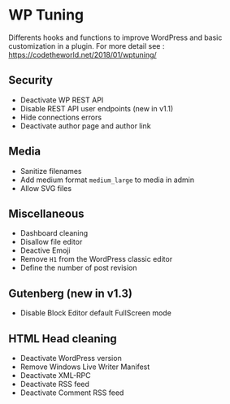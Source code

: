 # WP Tuning
Differents hooks and functions to improve WordPress and basic customization in a plugin.
For more detail see : https://codetheworld.net/2018/01/wptuning/

## Security
- Deactivate WP REST API
- Disable REST API user endpoints (new in v1.1)
- Hide connections errors
- Deactivate author page and author link

## Media
- Sanitize filenames
- Add medium format `medium_large` to media in admin
- Allow SVG files

## Miscellaneous
- Dashboard cleaning
- Disallow file editor
- Deactive Emoji
- Remove `H1` from the WordPress classic editor
- Define the number of post revision

## Gutenberg (new in v1.3)
- Disable Block Editor default FullScreen mode

## HTML Head cleaning
- Deactivate WordPress version
- Remove Windows Live Writer Manifest
- Deactivate XML-RPC
- Deactivate RSS feed
- Deactivate Comment RSS feed
